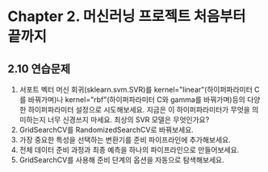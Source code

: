 # Chapter 2. 머신러닝 프로젝트 처음부터 끝까지

## 2.10 연습문제

1. 서포트 벡터 머신 회귀(sklearn.svm.SVR)를 kernel="linear"(하이퍼파라미터 C를 바꿔가며)나 kernel="rbf"(하이퍼파라미터 C와 gamma를 바꿔가며)등의 다양한 하이퍼파라미터 설정으로 시도해보세요. 지금은 이 하이퍼파라미터가 무엇을 의미하는지 너무 신경쓰지 마세요. 최상의 SVR 모델은 무엇인가요?
2. GridSearchCV를 RandomizedSearchCV로 바꿔보세요.
3. 가장 중요한 특성을 선택하는 변환기를 준비 파이프라인에 추가해보세요.
4. 전체 데이터 준비 과정과 최종 예측을 하나의 파이프라인으로 만들어보세요.
5. GridSearchCV를 사용해 준비 단계의 옵션을 자동으로 탐색해보세요.


